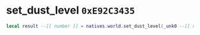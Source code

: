 # set_dust_level `0xE92C3435`

```lua
local result --[[ number ]] = natives.world.set_dust_level(_unk0 --[[ number ]])
```